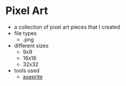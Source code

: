 # Pixel Art

- a collection of pixel art pieces that I created
- file types
  - .png
- different sizes
  - 9x9
  - 16x16
  - 32x32
- tools used
  - [aseprite](https://www.aseprite.org/)
